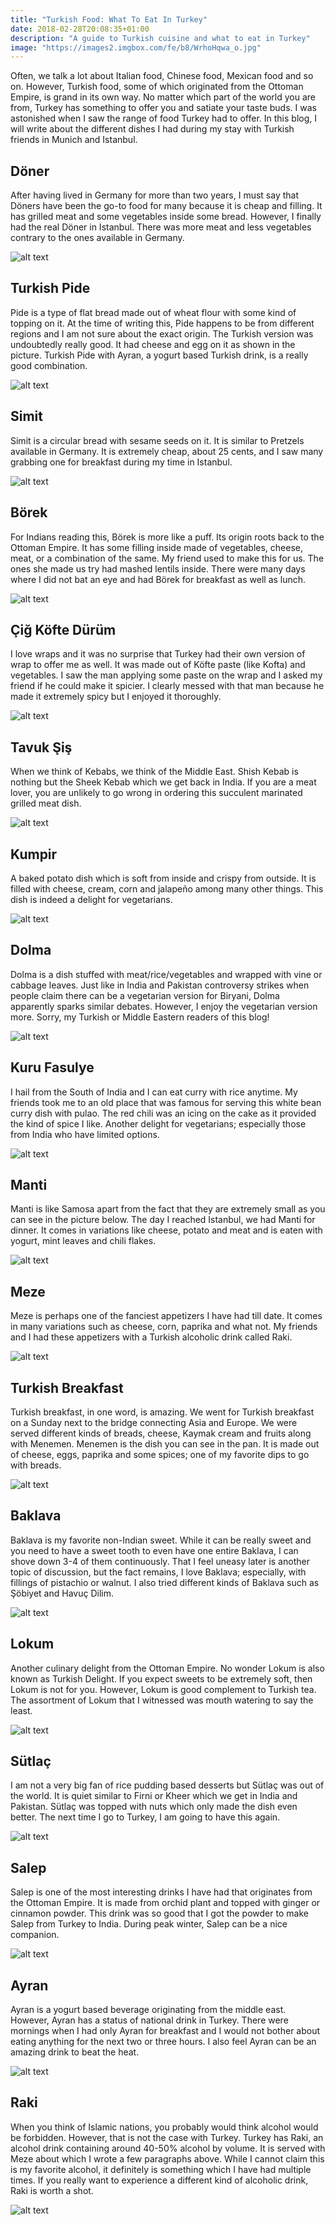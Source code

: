 ```yaml
---
title: "Turkish Food: What To Eat In Turkey"
date: 2018-02-28T20:08:35+01:00
description: "A guide to Turkish cuisine and what to eat in Turkey"
image: "https://images2.imgbox.com/fe/b8/WrhoHqwa_o.jpg"
---
```


Often, we talk a lot about Italian food, Chinese food, Mexican food and so on. However, Turkish food, some of which originated from the Ottoman Empire, is grand in its own way. No matter which part of the world you are from, Turkey has something to offer you and satiate your taste buds. I was astonished when I saw the range of food Turkey had to offer. In this blog, I will write about the different dishes I had during my stay with Turkish friends in Munich and Istanbul.

## Döner

After having lived in Germany for more than two years, I must say that Döners have been the go-to food for many because it is cheap and filling. It has grilled meat and some vegetables inside some bread. However, I finally had the real Döner in Istanbul. There was more meat and less vegetables contrary to the ones available in Germany.

![alt text](https://images2.imgbox.com/73/f6/BAzIIfHi_o.jpg "Döner")

## Turkish Pide

Pide is a type of flat bread made out of wheat flour with some kind of topping on it. At the time of writing this, Pide happens to be from different regions and I am not sure about the exact origin. The Turkish version was undoubtedly really good. It had cheese and egg on it as shown in the picture. Turkish Pide with Ayran, a yogurt based Turkish drink, is a really good combination.

![alt text](https://images2.imgbox.com/76/c7/1ElFovgy_o.jpg "Turkish Pide")

## Simit

Simit is a circular bread with sesame seeds on it. It is similar to Pretzels available in Germany. It is extremely cheap, about 25 cents, and I saw many grabbing one for breakfast during my time in Istanbul.

![alt text](https://images2.imgbox.com/be/3a/X5rGWfMp_o.jpg "Simit")

## Börek

For Indians reading this, Börek is more like a puff. Its origin roots back to the Ottoman Empire. It has some filling inside made of vegetables, cheese, meat, or a combination of the same. My friend used to make this for us. The ones she made us try had mashed lentils inside. There were many days where I did not bat an eye and had Börek for breakfast as well as lunch.

![alt text](https://images2.imgbox.com/cd/49/LnBTj0H6_o.jpg "Börek")

## Çiğ Köfte Dürüm

I love wraps and it was no surprise that Turkey had their own version of wrap to offer me as well. It was made out of Köfte paste (like Kofta) and vegetables. I saw the man applying some paste on the wrap and I asked my friend if he could make it spicier. I clearly messed with that man because he made it extremely spicy but I enjoyed it thoroughly.

![alt text](https://images2.imgbox.com/a2/f1/tmJzpMiW_o.jpg "Çiğ Köfte Dürüm")

## Tavuk Şiş

When we think of Kebabs, we think of the Middle East. Shish Kebab is nothing but the Sheek Kebab which we get back in India. If you are a meat lover, you are unlikely to go wrong in ordering this succulent marinated grilled meat dish.

![alt text](https://images2.imgbox.com/e2/b2/kG5GVpfP_o.jpg "Tavuk Şiş")

## Kumpir

A baked potato dish which is soft from inside and crispy from outside. It is filled with cheese, cream, corn and jalapeño among many other things. This dish is indeed a delight for vegetarians.

![alt text](https://images2.imgbox.com/5d/96/ZG68fPgh_o.jpg "Kumpir")

## Dolma

Dolma is a dish stuffed with meat/rice/vegetables and wrapped with vine or cabbage leaves. Just like in India and Pakistan controversy strikes when people claim there can be a vegetarian version for Biryani, Dolma apparently sparks similar debates. However, I enjoy the vegetarian version more. Sorry, my Turkish or Middle Eastern readers of this blog!

![alt text](https://images2.imgbox.com/12/ec/q5M0Hli8_o.jpg "Dolma")

## Kuru Fasulye

I hail from the South of India and I can eat curry with rice anytime. My friends took me to an old place that was famous for serving this white bean curry dish with pulao. The red chili was an icing on the cake as it provided the kind of spice I like. Another delight for vegetarians; especially those from India who have limited options.

![alt text](https://images2.imgbox.com/46/e1/em5Leq6w_o.jpg "Kuru Fasulye")

## Manti

Manti is like Samosa apart from the fact that they are extremely small as you can see in the picture below. The day I reached Istanbul, we had Manti for dinner. It comes in variations like cheese, potato and meat and is eaten with yogurt, mint leaves and chili flakes.

![alt text](https://images2.imgbox.com/25/2e/4HnvJ9Op_o.jpg "Manti")

## Meze

Meze is perhaps one of the fanciest appetizers I have had till date. It comes in many variations such as cheese, corn, paprika and what not. My friends and I had these appetizers with a Turkish alcoholic drink called Raki.

![alt text](https://images2.imgbox.com/dc/39/14nfiqkg_o.jpg "Meze")

## Turkish Breakfast

Turkish breakfast, in one word, is amazing. We went for Turkish breakfast on a Sunday next to the bridge connecting Asia and Europe. We were served different kinds of breads, cheese, Kaymak cream and fruits along with Menemen. Menemen is the dish you can see in the pan. It is made out of cheese, eggs, paprika and some spices; one of my favorite dips to go with breads.

![alt text](https://images2.imgbox.com/0e/c8/4rysbV3E_o.jpg "Turkish Breakfast")

## Baklava

Baklava is my favorite non-Indian sweet. While it can be really sweet and you need to have a sweet tooth to even have one entire Baklava, I can shove down 3-4 of them continuously. That I feel uneasy later is another topic of discussion, but the fact remains, I love Baklava; especially, with fillings of pistachio or walnut. I also tried different kinds of Baklava such as Şöbiyet and Havuç Dilim.

![alt text](https://images2.imgbox.com/79/21/a5gAdZMM_o.jpg "Baklava")

## Lokum

Another culinary delight from the Ottoman Empire. No wonder Lokum is also known as Turkish Delight. If you expect sweets to be extremely soft, then Lokum is not for you. However, Lokum is good complement to Turkish tea. The assortment of Lokum that I witnessed was mouth watering to say the least.

![alt text](https://images2.imgbox.com/f9/88/xt6xJ0UT_o.jpg "Lokum")

## Sütlaç

I am not a very big fan of rice pudding based desserts but Sütlaç was out of the world. It is quiet similar to Firni or Kheer which we get in India and Pakistan. Sütlaç was topped with nuts which only made the dish even better. The next time I go to Turkey, I am going to have this again.

![alt text](https://images2.imgbox.com/88/cf/6hZtexBH_o.jpg "Sütlaç")

## Salep

Salep is one of the most interesting drinks I have had that originates from the Ottoman Empire. It is made from orchid plant and topped with ginger or cinnamon powder. This drink was so good that I got the powder to make Salep from Turkey to India. During peak winter, Salep can be a nice companion.

![alt text](https://images2.imgbox.com/ef/51/CJr0beVG_o.jpg "Salep")

## Ayran

Ayran is a yogurt based beverage originating from the middle east. However, Ayran has a status of national drink in Turkey. There were mornings when I had only Ayran for breakfast and I would not bother about eating anything for the next two or three hours. I also feel Ayran can be an amazing drink to beat the heat.

![alt text](https://images2.imgbox.com/6b/64/ka1pr9GL_o.jpg "Ayran")

## Raki

When you think of Islamic nations, you probably would think alcohol would be forbidden. However, that is not the case with Turkey. Turkey has Raki, an alcohol drink containing around 40-50% alcohol by volume. It is served with Meze about which I wrote a few paragraphs above. While I cannot claim this is my favorite alcohol, it definitely is something which I have had multiple times. If you really want to experience a different kind of alcoholic drink, Raki is worth a shot.

![alt text](https://images2.imgbox.com/dc/03/Ta4Rbp4S_o.jpg "Raki")